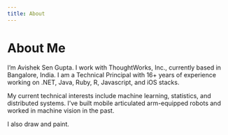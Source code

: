 ```yaml
---
title: About
---
```


# About Me

I’m Avishek Sen Gupta. I work with ThoughtWorks, Inc., currently based in Bangalore, India. I am a Technical Principal with 16+ years of experience working on .NET, Java, Ruby, R, Javascript, and iOS stacks.

My current technical interests include machine learning, statistics, and distributed systems. I’ve built mobile articulated arm-equipped robots and worked in machine vision in the past.

I also draw and paint.
